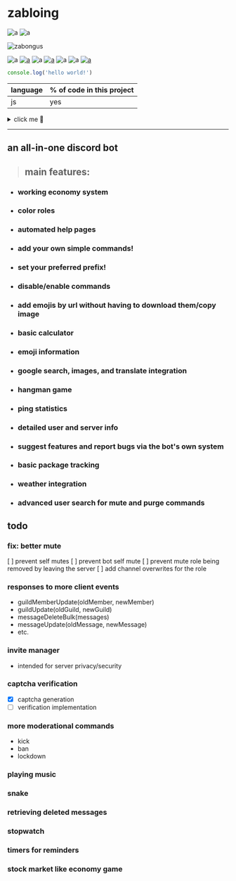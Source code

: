 # zabloing

![a](https://img.shields.io/badge/version-0.5-009900.svg)
![a](https://img.shields.io/badge/since-december%2015th%202020-009900.svg)

![zabongus](https://cdn.discordapp.com/attachments/443467585980203018/723479044317904956/cbo1rI6p_400x400.png)

![a](https://img.shields.io/badge/school%20grades-failing-cc0000.svg)
[![a](https://img.shields.io/badge/code-broken-ff7b00.svg)](https://github.com/culinaryAmphibian/zabloing/issues)
![a](https://img.shields.io/badge/lemon-sour-ffe500.svg)
[![a](https://img.shields.io/badge/crab-cowboy-009900.svg)](https://cdn.discordapp.com/attachments/443467585980203018/723479044317904956/cbo1rI6p_400x400.png)
![a](https://img.shields.io/badge/gaming-extremely-blue.svg)
![a](https://img.shields.io/badge/now%20what-i'm%20not%20sure-811ad8.svg)
[![a](https://img.shields.io/badge/hotel-trivago-2b2299.svg)](https://www.trivago.com/)

```javascript
console.log('hello world!')
```

language | % of code in this project
-------- | -------------
js | yes

<details><summary>click me 👃</summary>peekaboo</details>

***

## an all-in-one discord bot

>## main features:
* ### working economy system
* ### color roles
* ### automated help pages
* ### add your own simple commands!
* ### set your preferred prefix!
* ### disable/enable commands
* ### add emojis by url without having to download them/copy image
* ### basic calculator
* ### emoji information
* ### google search, images, and translate integration
* ### hangman game
* ### ping statistics
* ### detailed user and server info
* ### suggest features and report bugs via the bot's own system
* ### basic package tracking
* ### weather integration
* ### advanced user search for mute and purge commands

## todo
###  fix: better mute
[ ] prevent self mutes
[ ] prevent bot self mute
[ ] prevent mute role being removed by leaving the server
[ ] add channel overwrites for the role
### responses to more client events
* guildMemberUpdate(oldMember, newMember)
* guildUpdate(oldGuild, newGuild)
* messageDeleteBulk(messages)
* messageUpdate(oldMessage, newMessage)
* etc.
### invite manager
* intended for server privacy/security
### captcha verification
- [x] captcha generation
- [ ] verification implementation
### more moderational commands
* kick
* ban
* lockdown
### playing music
### snake
### retrieving deleted messages
### stopwatch
### timers for reminders
### stock market like economy game